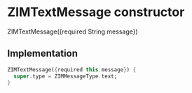 


# ZIMTextMessage constructor







ZIMTextMessage({required String message})





## Implementation

```dart
ZIMTextMessage({required this.message}) {
  super.type = ZIMMessageType.text;
}
```







